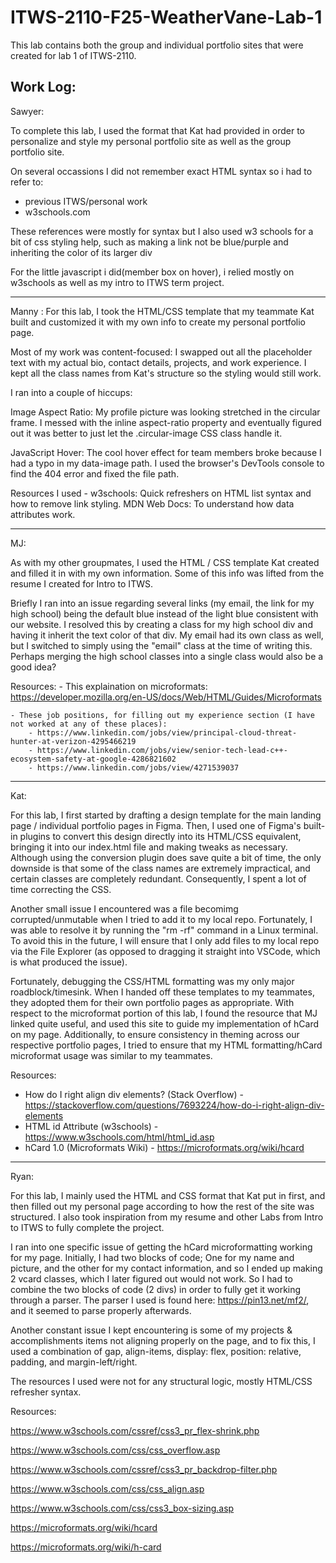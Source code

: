 # ITWS-2110-F25-WeatherVane-Lab-1

This lab contains both the group and individual portfolio sites that were created for lab 1 of ITWS-2110.

Work Log:
-----------------------------------------------
Sawyer:

To complete this lab, I used the format that Kat had provided in order to personalize and style my personal portfolio site as well as the group portfolio site.

On several occassions I did not remember exact HTML syntax so i had to refer to:
- previous ITWS/personal work
- w3schools.com 

These references were mostly for syntax but I also used w3 schools for a bit of css styling help, such as making a link not be blue/purple and inheriting the color of its larger div

For the little javascript i did(member box on hover), i relied mostly on w3schools as well as my intro to ITWS term project.

-----------------------------------------------

Manny : 
For this lab, I took the HTML/CSS template that my teammate Kat built and customized it with my own info to create my personal portfolio page.

Most of my work was content-focused: I swapped out all the placeholder text with my actual bio, contact details, projects, and work experience. I kept all the class names from Kat's structure so the styling would still work.

I ran into a couple of hiccups:

Image Aspect Ratio: My profile picture was looking stretched in the circular frame. I messed with the inline aspect-ratio property and eventually figured out it was better to just let the .circular-image CSS class handle it.

JavaScript Hover: The cool hover effect for team members broke because I had a typo in my data-image path. I used the browser's DevTools console to find the 404 error and fixed the file path.


Resources I used - w3schools: Quick refreshers on HTML list syntax and how to remove link styling.
MDN Web Docs: To understand how data attributes work.

-----------------------------------------------

MJ: 

As with my other groupmates, I used the HTML / CSS template Kat created and filled it in with my own information. Some of this info was lifted from the resume I created for Intro to ITWS. 

Briefly I ran into an issue regarding several links (my email, the link for my high school) being the default blue instead of the light blue consistent with our website. I resolved this by creating a class for my high school div and having it inherit the text color of that div. My email had its own class as well, but I switched to simply using the "email" class at the time of writing this. Perhaps merging the high school classes into a single class would also be a good idea?

Resources:
    - This explaination on microformats: https://developer.mozilla.org/en-US/docs/Web/HTML/Guides/Microformats

    - These job positions, for filling out my experience section (I have not worked at any of these places):
        - https://www.linkedin.com/jobs/view/principal-cloud-threat-hunter-at-verizon-4295466219
        - https://www.linkedin.com/jobs/view/senior-tech-lead-c++-ecosystem-safety-at-google-4286821602
        - https://www.linkedin.com/jobs/view/4271539037

-----------------------------------------------

Kat: 

For this lab, I first started by drafting a design template for the main landing page / individual portfolio pages in Figma. Then, I used one of Figma's built-in plugins to convert this design directly into its HTML/CSS equivalent, bringing it into our index.html file and making tweaks as necessary. Although using the conversion plugin does save quite a bit of time, the only downside is that some of the class names are extremely impractical, and certain classes are completely redundant. Consequently, I spent a lot of time correcting the CSS.

Another small issue I encountered was a file becomimg corrupted/unmutable when I tried to add it to my local repo. Fortunately, I was able to resolve it by running the "rm -rf" command in a Linux terminal. To avoid this in the future, I will ensure that I only add files to my local repo via the File Explorer (as opposed to dragging it straight into VSCode, which is what produced the issue).

Fortunately, debugging the CSS/HTML formatting was my only major roadblock/timesink. When I handed off these templates to my teammates, they adopted them for their own portfolio pages as appropriate. With respect to the microformat portion of this lab, I found the resource that MJ linked quite useful, and used this site to guide my implementation of hCard on my page. Additionally, to ensure consistency in theming across our respective portfolio pages, I tried to ensure that my HTML formatting/hCard microformat usage was similar to my teammates.

Resources:
- How do I right align div elements? (Stack Overflow) - https://stackoverflow.com/questions/7693224/how-do-i-right-align-div-elements
- HTML id Attribute (w3schools) - https://www.w3schools.com/html/html_id.asp
- hCard 1.0 (Microformats Wiki) - https://microformats.org/wiki/hcard
-----------------------------------------------

Ryan:

For this lab, I mainly used the HTML and CSS format that Kat put in first, and then filled out my personal page according to how the rest of the site was structured. I also took inspiration from my resume and other Labs from Intro to ITWS to fully complete the project. 

I ran into one specific issue of getting the hCard microformatting working for my page. Initially, I had two blocks of code; One for my name and picture, and the other for my contact information, and so I ended up making 2 vcard classes, which I later figured out would not work. So I had to combine the two blocks of code (2 divs) in order to fully get it working through a parser. The parser I used is found here: https://pin13.net/mf2/, and it seemed to parse properly afterwards. 

Another constant issue I kept encountering is some of my projects & accomplishments items not aligning properly on the page, and to fix this, I used a combination of gap, align-items, display: flex, position: relative, padding, and margin-left/right.

The resources I used were not for any structural logic, mostly HTML/CSS refresher syntax.

Resources:

https://www.w3schools.com/cssref/css3_pr_flex-shrink.php

https://www.w3schools.com/css/css_overflow.asp

https://www.w3schools.com/cssref/css3_pr_backdrop-filter.php

https://www.w3schools.com/css/css_align.asp

https://www.w3schools.com/css/css3_box-sizing.asp

https://microformats.org/wiki/hcard

https://microformats.org/wiki/h-card
